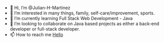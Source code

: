 - 👋 Hi, I’m @Julian-H-Martinez
- 👀 I’m interested in many things, family, self-care/improvement, sports.
- 🌱 I’m currently learning Full Stack Web Development - Java
- 💞️ I’m looking to collaborate on Java based projects as either a back-end developer or full-stack developer.
- 📫 How to reach me <a href="https://www.linkedin.com/in/julian-martinez-fullstackdeveloper/">Hello</a>

<!---
Julian-H-Martinez/Julian-H-Martinez is a ✨ special ✨ repository because its `README.md` (this file) appears on your GitHub profile.
You can click the Preview link to take a look at your changes.
--->
